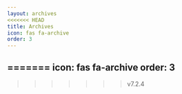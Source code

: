 ```yaml
---
layout: archives
<<<<<<< HEAD
title: Archives
icon: fas fa-archive
order: 3
---
```


=======
icon: fas fa-archive
order: 3
---
>>>>>>> v7.2.4
